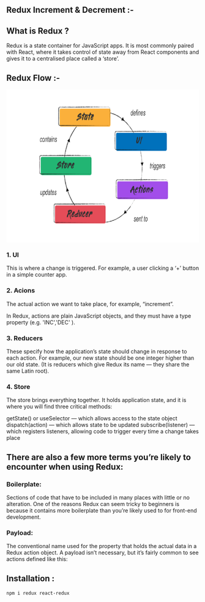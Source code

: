 ## Redux Increment & Decrement :-

## What is Redux ? 

Redux is a state container for JavaScript apps. It is most commonly paired with React, where it takes control of state away from React components and gives it to a centralised place called a ‘store’.

## Redux Flow :-

<img align="center" alt="png" src="https://github.com/gamitej/Redux-Projects/blob/master/Inc-Dec/public/redux.png" width="900" height="400" />

### 1. UI 
This is where a change is triggered. For example, a user clicking a ‘+’ button in a simple counter app.

### 2. Acions 
The actual action we want to take place, for example, “increment”.

In Redux, actions are plain JavaScript objects, and they must have a type property (e.g. 'INC','DEC' ).

### 3. Reducers 
These specify how the application’s state should change in response to each action. For example, our new state should be one integer higher than our old state. (It is reducers which give Redux its name — they share the same Latin root).

### 4. Store

The store brings everything together. It holds application state, and it is where you will find three critical methods:

getState() or useSelector — which allows access to the state object
dispatch(action) — which allows state to be updated
subscribe(listener) — which registers listeners, allowing code to trigger every time a change takes place

## There are also a few more terms you’re likely to encounter when using Redux:

### Boilerplate: 
Sections of code that have to be included in many places with little or no alteration. One of the reasons Redux can seem tricky to beginners is because it contains more boilerplate than you’re likely used to for front-end development.

### Payload: 
The conventional name used for the property that holds the actual data in a Redux action object. A payload isn’t necessary, but it’s fairly common to see actions defined like this:

## Installation :

```
npm i redux react-redux
```